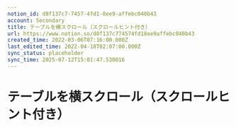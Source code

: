 ```yaml
---
notion_id: d8f137c7-7457-4fd1-8ee9-affebc040b43
account: Secondary
title: テーブルを横スクロール（スクロールヒント付き）
url: https://www.notion.so/d8f137c774574fd18ee9affebc040b43
created_time: 2022-03-06T07:16:00.000Z
last_edited_time: 2022-04-18T02:07:00.000Z
sync_status: placeholder
sync_time: 2025-07-12T15:01:47.530016
---
```

# テーブルを横スクロール（スクロールヒント付き）
